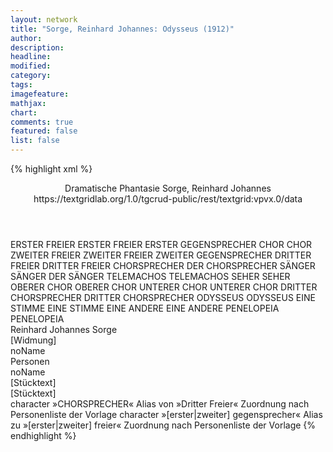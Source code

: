 ```yaml
---
layout: network
title: "Sorge, Reinhard Johannes: Odysseus (1912)"
author:
description:
headline:
modified:
category:
tags:
imagefeature:
mathjax:
chart:
comments: true
featured: false
list: false
---
```

{% highlight xml %}
<?xml-model href="https://raw.githubusercontent.com/DLiNa/project/master/rules/lina.rnc"?><?xml-model href="https://raw.githubusercontent.com/DLiNa/project/master/rules/lina.sch"?>
<play xmlns="http://lina.digital">
  <header>
    <title>Odysseus</title>
    <subtitle>Dramatische Phantasie</subtitle>
    <genretitle/>
    <author>Sorge, Reinhard Johannes</author>
    <date when="1912" type="print"/>
  	<source>https://textgridlab.org/1.0/tgcrud-public/rest/textgrid:vpvx.0/data</source>
  </header>
  <personae>
    <character>
      <name>ERSTER FREIER</name>
      <alias xml:id="erster_freier">
        <name>ERSTER FREIER</name>
      </alias>
    	<alias xml:id="erster_gegensprecher">
    		<name>ERSTER GEGENSPRECHER</name>
    	</alias>
    </character>
    <character>
      <name>CHOR</name>
      <alias xml:id="chor">
        <name>CHOR</name>
      </alias>
    </character>
    <character>
      <name>ZWEITER FREIER</name>
      <alias xml:id="zweiter_freier">
        <name>ZWEITER FREIER</name>
      </alias>
    	<alias xml:id="zweiter_gegensprecher">
    		<name>ZWEITER GEGENSPRECHER</name>
    	</alias>
    </character>
    <character>
      <name>DRITTER FREIER</name>
      <alias xml:id="dritter_freier">
        <name>DRITTER FREIER</name>
      </alias>
    	<alias xml:id="chorsprecher">
    		<name>CHORSPRECHER</name>
    	</alias>
    	<alias xml:id="der_chorsprecher">
    		<name>DER CHORSPRECHER</name>
    	</alias>
    </character>
    <character>
      <name>SÄNGER</name>
      <alias xml:id="sänger">
        <name>SÄNGER</name>
      </alias>
    	<alias xml:id="der_sänger">
    		<name>DER SÄNGER</name>
    	</alias>
    </character>
    <character>
      <name>TELEMACHOS</name>
      <alias xml:id="telemachos">
        <name>TELEMACHOS</name>
      </alias>
    </character>
    <character>
      <name>SEHER</name>
      <alias xml:id="seher">
        <name>SEHER</name>
      </alias>
    </character>
    <character>
      <name>OBERER CHOR</name>
      <alias xml:id="oberer_chor">
        <name>OBERER CHOR</name>
      </alias>
    </character>
    <character>
      <name>UNTERER CHOR</name>
      <alias xml:id="unterer_chor">
        <name>UNTERER CHOR</name>
      </alias>
    </character>
    <character>
      <name>DRITTER CHORSPRECHER</name>
      <alias xml:id="dritter_chorsprecher">
        <name>DRITTER CHORSPRECHER</name>
      </alias>
    </character>
    <character>
      <name>ODYSSEUS</name>
      <alias xml:id="odysseus">
        <name>ODYSSEUS</name>
      </alias>
    </character>
    <character>
      <name>EINE STIMME</name>
      <alias xml:id="eine_stimme">
        <name>EINE STIMME</name>
      </alias>
    </character>
    <character>
      <name>EINE ANDERE</name>
      <alias xml:id="eine_andere">
        <name>EINE ANDERE</name>
      </alias>
    </character>
    <character>
      <name>PENELOPEIA</name>
      <alias xml:id="penelopeia">
        <name>PENELOPEIA</name>
      </alias>
    </character>
  </personae>
  <text>
    <div>
      <head>Reinhard Johannes Sorge</head>
    </div>
    <div>
      <head>[Widmung]</head>
      <div>
        <head>noName</head>
      </div>
    </div>
    <div>
      <head>Personen</head>
      <div>
        <head>noName</head>
      </div>
    </div>
    <div>
      <head>[Stücktext]</head>
      <div>
        <head>[Stücktext]</head>
        <sp who="#erster_freier">
          <amount n="29" unit="speech_acts"/>
          <amount n="651" unit="words"/>
          <amount n="19" unit="lines"/>
          <amount n="3814" unit="chars"/>
        </sp>
        <sp who="#chor">
          <amount n="36" unit="speech_acts"/>
          <amount n="187" unit="words"/>
          <amount n="52" unit="lines"/>
          <amount n="1131" unit="chars"/>
        </sp>
        <sp who="#zweiter_freier">
          <amount n="22" unit="speech_acts"/>
          <amount n="335" unit="words"/>
          <amount n="16" unit="lines"/>
          <amount n="1951" unit="chars"/>
        </sp>
        <sp who="#dritter_freier">
          <amount n="26" unit="speech_acts"/>
          <amount n="216" unit="words"/>
          <amount n="22" unit="lines"/>
          <amount n="1209" unit="chars"/>
        </sp>
        <sp who="#sänger">
          <amount n="3" unit="speech_acts"/>
          <amount n="217" unit="words"/>
          <amount n="33" unit="lines"/>
          <amount n="1261" unit="chars"/>
        </sp>
        <sp who="#telemachos">
          <amount n="6" unit="speech_acts"/>
          <amount n="300" unit="words"/>
          <amount n="2" unit="lines"/>
          <amount n="1655" unit="chars"/>
        </sp>
        <sp who="#seher">
          <amount n="12" unit="speech_acts"/>
          <amount n="870" unit="words"/>
          <amount n="19" unit="lines"/>
          <amount n="5360" unit="chars"/>
        </sp>
        <sp who="#chorsprecher">
          <amount n="22" unit="speech_acts"/>
          <amount n="778" unit="words"/>
          <amount n="15" unit="lines"/>
          <amount n="4515" unit="chars"/>
        </sp>
        <sp who="#oberer_chor">
          <amount n="2" unit="speech_acts"/>
          <amount n="5" unit="words"/>
          <amount n="2" unit="lines"/>
          <amount n="30" unit="chars"/>
        </sp>
        <sp who="#unterer_chor">
          <amount n="2" unit="speech_acts"/>
          <amount n="5" unit="words"/>
          <amount n="2" unit="lines"/>
          <amount n="33" unit="chars"/>
        </sp>
        <sp who="#dritter_chorsprecher">
          <amount n="1" unit="speech_acts"/>
          <amount n="75" unit="words"/>
          <amount n="442" unit="chars"/>
        </sp>
        <sp who="#erster_gegensprecher">
          <amount n="4" unit="speech_acts"/>
          <amount n="64" unit="words"/>
          <amount n="3" unit="lines"/>
          <amount n="383" unit="chars"/>
        </sp>
        <sp who="#zweiter_gegensprecher">
          <amount n="5" unit="speech_acts"/>
          <amount n="142" unit="words"/>
          <amount n="4" unit="lines"/>
          <amount n="853" unit="chars"/>
        </sp>
        <sp who="#odysseus">
          <amount n="13" unit="speech_acts"/>
          <amount n="629" unit="words"/>
          <amount n="22" unit="lines"/>
          <amount n="3790" unit="chars"/>
        </sp>
        <sp who="#erster_gegensprecher #zweiter_gegensprecher">
          <amount n="1" unit="speech_acts"/>
          <amount n="4" unit="words"/>
          <amount n="1" unit="lines"/>
          <amount n="31" unit="chars"/>
        </sp>
        <sp who="#der_chorsprecher">
          <amount n="1" unit="speech_acts"/>
          <amount n="2" unit="words"/>
          <amount n="1" unit="lines"/>
          <amount n="12" unit="chars"/>
        </sp>
        <sp who="#erster_gegensprecher #zweiter_gegensprecher">
          <amount n="3" unit="speech_acts"/>
          <amount n="5" unit="words"/>
          <amount n="3" unit="lines"/>
          <amount n="40" unit="chars"/>
        </sp>
        <sp who="#eine_stimme">
          <amount n="2" unit="speech_acts"/>
          <amount n="4" unit="words"/>
          <amount n="2" unit="lines"/>
          <amount n="28" unit="chars"/>
        </sp>
        <sp who="#eine_andere">
          <amount n="1" unit="speech_acts"/>
          <amount n="2" unit="words"/>
          <amount n="1" unit="lines"/>
          <amount n="12" unit="chars"/>
        </sp>
        <sp who="#penelopeia">
          <amount n="8" unit="speech_acts"/>
          <amount n="253" unit="words"/>
          <amount n="5" unit="lines"/>
          <amount n="1461" unit="chars"/>
        </sp>
        <sp who="#erster_gegensprecher #zweiter_gegensprecher">
          <amount n="1" unit="speech_acts"/>
          <amount n="3" unit="words"/>
          <amount n="1" unit="lines"/>
          <amount n="26" unit="chars"/>
        </sp>
        <sp who="#erster_freier #zweiter_freier #dritter_freier">
          <amount n="1" unit="speech_acts"/>
          <amount n="1" unit="words"/>
          <amount n="1" unit="lines"/>
          <amount n="9" unit="chars"/>
        </sp>
        <sp who="#der_sänger">
          <amount n="1" unit="speech_acts"/>
          <amount n="1" unit="words"/>
          <amount n="1" unit="lines"/>
          <amount n="9" unit="chars"/>
        </sp>
      </div>
    </div>
  </text>
	<documentation>
		<change n="1" who="dariokampkaspar">
			<path/>
			<orig>character »CHORSPRECHER«</orig>
			<corr>Alias von »Dritter Freier«</corr>
			<comment>Zuordnung nach Personenliste der Vorlage</comment>
		</change>
		<change n="2" who="dariokampkaspar">
			<path/>
			<orig>character »[erster|zweiter] gegensprecher«</orig>
			<corr>Alias zu »[erster|zweiter] freier«</corr>
			<comment>Zuordnung nach Personenliste der Vorlage</comment>
		</change>
	</documentation>
</play>
{% endhighlight %}